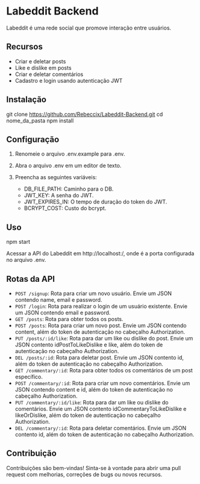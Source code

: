 # Labeddit Backend
Labeddit é uma rede social que promove interação entre usuários.

## Recursos

- Criar e deletar posts
- Like e dislike em posts
- Criar e deletar comentários
- Cadastro e login usando autenticação JWT

## Instalação

git clone https://github.com/Rebeccix/Labeddit-Backend.git
cd nome_da_pasta
npm install

## Configuração

1. Renomeie o arquivo .env.example para .env.
2. Abra o arquivo .env em um editor de texto.
3. Preencha as seguintes variáveis:

   - DB_FILE_PATH: Caminho para o DB.
   - JWT_KEY: A senha do JWT.
   - JWT_EXPIRES_IN: O tempo de duração do token do JWT.
   - BCRYPT_COST: Custo do bcrypt.

## Uso

npm start

Acessar a API do Labeddit em http://localhost:<PORTA>/, onde <PORTA> é a porta configurada no arquivo .env.

## Rotas da API

- `POST /signup`: Rota para criar um novo usuário. Envie um JSON contendo name, email e password.
- `POST /login`: Rota para realizar o login de um usuário existente. Envie um JSON contendo email e password.
- `GET /posts`: Rota para obter todos os posts.
- `POST /posts`: Rota para criar um novo post. Envie um JSON contendo content, além do token de autenticação no cabeçalho Authorization.
- `PUT /posts/:id/like`: Rota para dar um like ou dislike do post. Envie um JSON contento idPostToLikeDislike e like, além do token de autenticação no cabeçalho Authorization.
- `DEL /posts/:id`: Rota para deletar post. Envie um JSON contento id, além do token de autenticação no cabeçalho Authorization.
- `GET /commentary/:id`: Rota para obter todos os comentários de um post específico.
- `POST /commentary/:id`: Rota para criar um novo comentários. Envie um JSON contendo content e id, além do token de autenticação no cabeçalho Authorization.
- `PUT /commentary/:id/like`: Rota para dar um like ou dislike do comentários. Envie um JSON contento idCommentaryToLikeDislike e likeOrDislike, além do token de autenticação no cabeçalho Authorization.
- `DEL /commentary/:id`: Rota para deletar comentários. Envie um JSON contento id, além do token de autenticação no cabeçalho Authorization.

## Contribuição

Contribuições são bem-vindas! Sinta-se à vontade para abrir uma pull request com melhorias, correções de bugs ou novos recursos.
